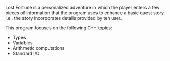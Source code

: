 
Lost Fortune is a personalized adventure in which the player enters a few pieces of information that the program uses to enhance a basic quest story. i.e., the story incorporates details provided by teh user. 

This program focuses on the following C++ topics: 
- Types
- Variables
- Arithmetic computations
- Standard I/O
